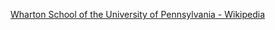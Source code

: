 ﻿[Wharton School of the University of Pennsylvania - Wikipedia](https://en.wikipedia.org/wiki/Wharton_School_of_the_University_of_Pennsylvania)